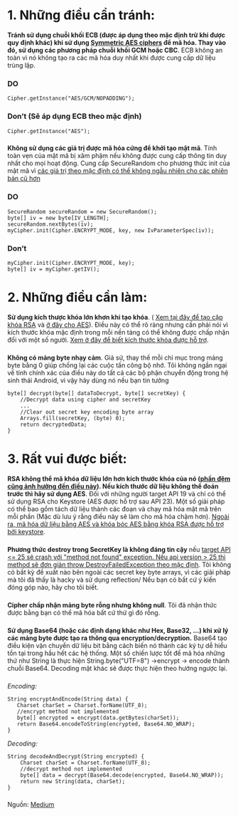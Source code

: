 # 1. Những điều cần tránh:
**Tránh sử dụng chuỗi khối ECB (được áp dụng theo mặc định trừ khi được quy định khác) khi sử dụng [Symmetric AES ciphers](https://developer.android.com/training/articles/keystore#SupportedCiphers) để mã hóa. Thay vào đó, sử dụng các phương pháp chuỗi khối GCM hoặc CBC**. ECB không an toàn vì nó không tạo ra các mã hóa duy nhất khi được cung cấp dữ liệu trùng lặp.

### DO 
```
Cipher.getInstance("AES/GCM/NOPADDING");
```
### Don’t (Sẽ áp dụng ECB theo mặc định)
```
Cipher.getInstance("AES");
```
### 
**Không sử dụng các giá trị được mã hóa cứng để khởi tạo mật mã**. Tính toàn vẹn của mật mã bị xâm phậm nếu không được cung cấp thông tin duy nhất cho mọi hoạt động. Cung cấp SecureRandom cho phương thức init của mật mã vì  [các giá trị theo mặc định có thể không ngẫu nhiên cho các phiên bản cũ hơn](https://doridori.github.io/Android-Security-Beware-of-the-default-IV/#sthash.jymTOnIq.BQ94FuXg.dpbs)
### DO 
```
SecureRandom secureRandom = new SecureRandom();
byte[] iv = new byte[IV_LENGTH];    
secureRandom.nextBytes(iv);    
myCipher.init(Cipher.ENCRYPT_MODE, key, new IvParameterSpec(iv));
```
### Don’t
```
myCipher.init(Cipher.ENCRYPT_MODE, key);
byte[] iv = myCipher.getIV();
```
# 2. Những điều cần làm: 
**Sử dụng kích thược khóa lớn khơn khi tạo khóa**. ( [Xem tại đây để tạo cặp khóa RSA](https://proandroiddev.com/secure-data-in-android-encryption-in-android-part-2-991a89e55a23) và [ở đây cho AES](https://stackoverflow.com/questions/18228579/how-to-create-a-secure-random-aes-key-in-java)). Điều này có thể rõ ràng nhưng cần phải nói vì kích thước khóa mặc định trong mỗi nền tảng có thể không được chấp nhận đối với một số người.  [Xem ở đây để biết kích thước khóa được hỗ trợ](https://developer.android.com/training/articles/keystore).
### 
**Không có mảng byte nhạy cảm**. Giả sử, thay thế mỗi chỉ mục trong mảng byte bằng 0 giúp chống lại các cuộc tấn công bộ nhớ. Tôi không ngần ngại về tính chính xác của điều này do tất cả các bộ phận chuyển động trong hệ sinh thái Android, vì vậy hãy dùng nó nếu bạn tin tưởng
```
byte[] decrypt(byte[] dataToDecrypt, byte[] secretKey) {
    //Decrypt data using cipher and secretKey
    ...
    //Clear out secret key encoding byte array 
    Arrays.fill(secretKey, (byte) 0);
    return decryptedData;
}

```
# 3. Rất vui được biết:
**RSA không thể mã khóa dữ liệu lớn hơn kích thước khóa của nó ([phần đệm cũng ảnh hưởng đến điều này](https://proandroiddev.com/secure-data-in-android-encrypting-large-data-dda256a55b36)). Nếu kích thước dữ liệu không thể đoán trước thì hãy sử dụng AES**. Đối với những người target API 19 và chỉ có thể sử dụng RSA cho Keystore (AES được hỗ trợ sau API 23). Một số giải pháp có thể bao gồm tách dữ liệu thành các đoạn và chạy mã hóa mật mã trên mỗi phần (Mặc dù lưu ý rằng điều này sẽ làm cho mã hóa chậm hơn). [Ngoài ra, mã hóa dữ liệu bằng AES và khóa bóc AES bằng khóa RSA được hỗ trợ bởi keystore](https://proandroiddev.com/secure-data-in-android-encrypting-large-data-dda256a55b36).
### 
**Phương thức destroy trong SecretKey là không đáng tin cậy** nếu [target API <= 25 sẽ crash với "method not found" exception. Nếu api version > 25 thì method sẽ đơn giản throw DestroyFailedException theo mặc định](https://developer.android.com/reference/javax/security/auth/Destroyable#destroy%28%29). Tôi không có bất kỳ đề xuất nào bên ngoài các secret key byte arrays, vì các giải pháp mà tôi đã thấy là hacky và sử dụng reflection/ Nếu bạn có bất cứ ý kiến đóng góp nào, hãy cho tôi biết.
### 
**Cipher chấp nhận mảng byte rỗng nhưng không null**. Tôi đã nhận thức được bằng bạn có thể mã hóa bất cứ thứ gì đó rỗng. 
### 
**Sử dụng Base64 (hoặc các định dạng khác như Hex, Base32, ...) khi xử lý các mảng byte được tạo ra thông qua encryption/decryption.** Base64 tạo điều kiện vận chuyển dữ liệu bit bằng cách biến nó thành các ký tự dễ hiểu tồn tại trong hầu hết các hệ thống. Một số chiến lược tốt để mã hóa những thứ như String là thực hiện String.byte("UTF=8") ->encrypt -> encode thành chuỗi Base64. Decoding mặt khác sẽ được thực hiện theo hướng ngược lại. 
### 
*Encoding:*
 ```
String encryptAndEncode(String data) {
    Charset charSet = Charset.forName(UTF_8);
    //encrypt method not implemented
    byte[] encrypted = encrypt(data.getBytes(charSet));
    return Base64.encodeToString(encrypted, Base64.NO_WRAP);
}
```

*Decoding:*
```
String decodeAndDecrypt(String encrypted) {
    Charset charSet = Charset.forName(UTF_8); 
    //decrypt method not implemented
    byte[] data = decrypt(Base64.decode(encrypted, Base64.NO_WRAP));
    return new String(data, charSet);
}
```
### 
Nguồn: [Medium](https://medium.com/@tiensinodev/basic-android-encryption-dos-and-don-ts-7bc2cd3335ff?fbclid=IwAR06klf4I9-Ax4Qwh4zYQSzs6JmoW3GHKrH3qDu0wTnbm810aQ7wk0QnD8w)